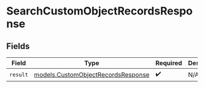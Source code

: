# SearchCustomObjectRecordsResponse


## Fields

| Field                                                                          | Type                                                                           | Required                                                                       | Description                                                                    |
| ------------------------------------------------------------------------------ | ------------------------------------------------------------------------------ | ------------------------------------------------------------------------------ | ------------------------------------------------------------------------------ |
| `result`                                                                       | [models.CustomObjectRecordsResponse](../models/customobjectrecordsresponse.md) | :heavy_check_mark:                                                             | N/A                                                                            |
